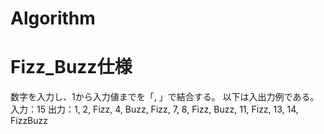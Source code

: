# Algorithm

# Fizz_Buzz仕様
数字を入力し、1から入力値までを「, 」で結合する。
以下は入出力例である。
入力：15
出力：1, 2, Fizz, 4, Buzz, Fizz, 7, 8, Fizz, Buzz, 11, Fizz, 13, 14, FizzBuzz
